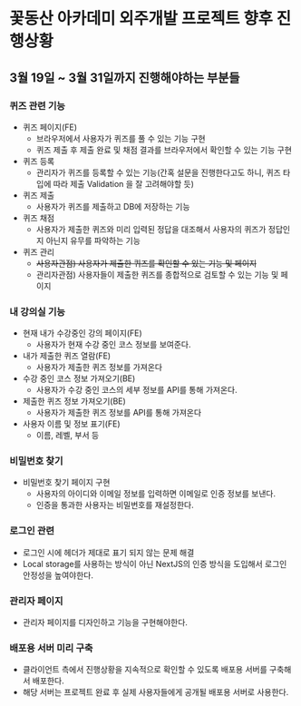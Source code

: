 # 꽃동산 아카데미 외주개발 프로젝트 향후 진행상황



## 3월 19일 ~ 3월 31일까지 진행해야하는 부분들



### 퀴즈 관련 기능

- 퀴즈 페이지(FE)
  - 브라우저에서 사용자가 퀴즈를 풀 수 있는 기능 구현
  - 퀴즈 제출 후 제출 완료 및 채점 결과를 브라우저에서 확인할 수 있는 기능 구현
- 퀴즈 등록
  - 관리자가 퀴즈를 등록할 수 있는 기능(간혹 설문을 진행한다고도 하니, 퀴즈 타입에 따라 제출 Validation 을 잘 고려해야할 듯)
- 퀴즈 제출
  - 사용자가 퀴즈를 제출하고 DB에 저장하는 기능
- 퀴즈 채점
  - 사용자가 제출한 퀴즈와 미리 입력된 정답을 대조해서 사용자의 퀴즈가 정답인지 아닌지 유무를 파악하는 기능
- 퀴즈 관리
  - ~~사용자관점) 사용자가 제출한 퀴즈를 확인할 수 있는 기능 및 페이지~~
  - 관리자관점) 사용자들이 제출한 퀴즈를 종합적으로 검토할 수 있는 기능 및 페이지



### 내 강의실 기능

- 현재 내가 수강중인 강의 페이지(FE)
  - 사용자가 현재 수강 중인 코스 정보를 보여준다. 
- 내가 제출한 퀴즈 열람(FE)
  - 사용자가 제출한 퀴즈 정보를 가져온다
- 수강 중인 코스 정보 가져오기(BE)
  - 사용자가 수강 중인 코스의 세부 정보를 API를 통해 가져온다. 
- 제출한 퀴즈 정보 가져오기(BE)
  - 사용자가 제출한 퀴즈 정보를 API를 통해 가져온다
- 사용자 이름 및 정보 표기(FE)
  - 이름, 레벨, 부서 등



### 비밀번호 찾기

- 비밀번호 찾기 페이지 구현
  - 사용자의 아이디와 이메일 정보를 입력하면 이메일로 인증 정보를 보낸다.
  - 인증을 통과한 사용자는 비밀번호를 재설정한다.



### 로그인 관련

- 로그인 시에 헤더가 제대로 표기 되지 않는 문제 해결
- Local storage를 사용하는 방식이 아닌 NextJS의 인증 방식을 도입해서 로그인 안정성을 높여야한다.



### 관리자 페이지

- 관리자 페이지를 디자인하고 기능을 구현해야한다.



### 배포용 서버 미리 구축

- 클라이언트 측에서 진행상황을 지속적으로 확인할 수 있도록 배포용 서버를 구축해서 배포한다.
- 해당 서버는 프로젝트 완료 후 실제 사용자들에게 공개될 배포용 서버로 사용한다.
